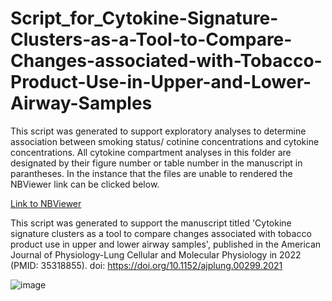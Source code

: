 # Script_for_Cytokine-Signature-Clusters-as-a-Tool-to-Compare-Changes-associated-with-Tobacco-Product-Use-in-Upper-and-Lower-Airway-Samples

This script was generated to support exploratory analyses to determine association between smoking status/ cotinine concentrations and cytokine concentrations. All cytokine compartment analyses in this folder are designated by their figure number or table number in the manuscript in parantheses. In the instance that the files are unable to rendered the NBViewer link can be clicked below. 

[Link to NBViewer](https://nbviewer.jupyter.org/github/Ragerlab/Cytokine_Compartment/tree/main/)


This script was generated to support the manuscript titled 'Cytokine signature clusters as a tool to compare changes associated with tobacco product use in upper and lower airway samples', published in the American Journal of Physiology-Lung Cellular and Molecular Physiology in 2022 (PMID: 35318855). doi: https://doi.org/10.1152/ajplung.00299.2021

![image](https://user-images.githubusercontent.com/72747901/146385471-175e5c55-9954-4b28-b392-0f123a2a8b24.png)



